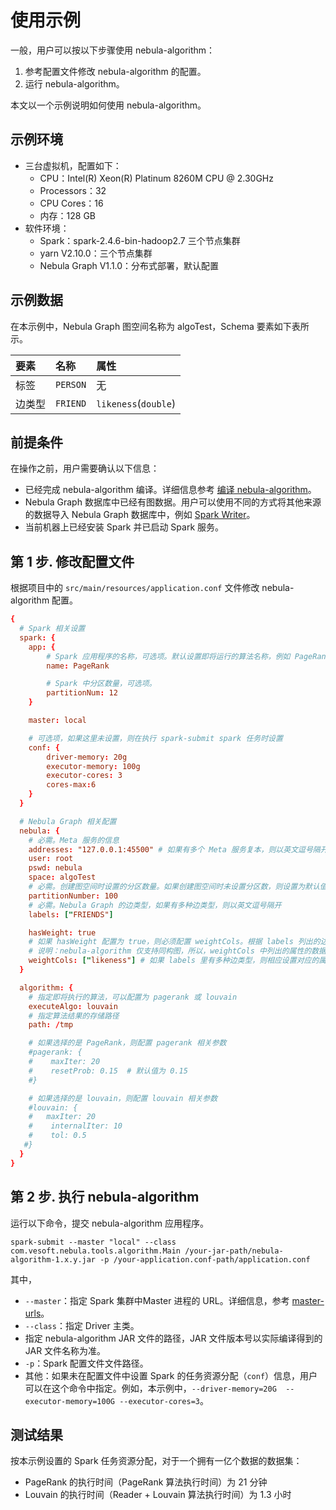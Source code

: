 # 使用示例

一般，用户可以按以下步骤使用 nebula-algorithm：

1. 参考配置文件修改 nebula-algorithm 的配置。
2. 运行 nebula-algorithm。

本文以一个示例说明如何使用 nebula-algorithm。

## 示例环境

- 三台虚拟机，配置如下：
  - CPU：Intel(R) Xeon(R) Platinum 8260M CPU @ 2.30GHz
  - Processors：32
  - CPU Cores：16
  - 内存：128 GB
- 软件环境：
  - Spark：spark-2.4.6-bin-hadoop2.7 三个节点集群
  - yarn V2.10.0：三个节点集群
  - Nebula Graph V1.1.0：分布式部署，默认配置
  
## 示例数据

在本示例中，Nebula Graph 图空间名称为 algoTest，Schema 要素如下表所示。

| 要素  |  名称 | 属性  |
| :--   | :--   | :--   |
| 标签  | `PERSON`  | 无  |
| 边类型  | `FRIEND`  | `likeness`(`double`)  |

## 前提条件

在操作之前，用户需要确认以下信息：

- 已经完成 nebula-algorithm 编译。详细信息参考 [编译 nebula-algorithm](na-ug-compile.md)。
- Nebula Graph 数据库中已经有图数据。用户可以使用不同的方式将其他来源的数据导入 Nebula Graph 数据库中，例如 [Spark Writer](https://docs.nebula-graph.com.cn/manual-CN/3.build-develop-and-administration/5.storage-service-administration/data-import/spark-writer/ "点击前往 Nebula Graph 网站")。
- 当前机器上已经安装 Spark 并已启动 Spark 服务。

## 第 1 步. 修改配置文件

根据项目中的 `src/main/resources/application.conf` 文件修改 nebula-algorithm 配置。

```conf
{
  # Spark 相关设置
  spark: {
    app: {
        # Spark 应用程序的名称，可选项。默认设置即将运行的算法名称，例如 PageRank
        name: PageRank

        # Spark 中分区数量，可选项。
        partitionNum: 12
    }

    master: local

    # 可选项，如果这里未设置，则在执行 spark-submit spark 任务时设置
    conf: {
        driver-memory: 20g
        executor-memory: 100g
        executor-cores: 3
        cores-max:6
    }
  }

  # Nebula Graph 相关配置
  nebula: {
    # 必需。Meta 服务的信息
    addresses: "127.0.0.1:45500" # 如果有多个 Meta 服务复本，则以英文逗号隔开
    user: root
    pswd: nebula
    space: algoTest
    # 必需。创建图空间时设置的分区数量。如果创建图空间时未设置分区数，则设置为默认值 100
    partitionNumber: 100
    # 必需。Nebula Graph 的边类型，如果有多种边类型，则以英文逗号隔开
    labels: ["FRIENDS"]

    hasWeight: true
    # 如果 hasWeight 配置为 true，则必须配置 weightCols。根据 labels 列出的边类型，按顺序在 weightCols 里设置对应的属性，一种边类型仅对应一个属性
    # 说明：nebula-algorithm 仅支持同构图，所以，weightCols 中列出的属性的数据类型必须保持一致而且均为数字类型
    weightCols: ["likeness"] # 如果 labels 里有多种边类型，则相应设置对应的属性，属性之间以英文逗号隔开
  }

  algorithm: {
    # 指定即将执行的算法，可以配置为 pagerank 或 louvain
    executeAlgo: louvain
    # 指定算法结果的存储路径
    path: /tmp

    # 如果选择的是 PageRank，则配置 pagerank 相关参数
    #pagerank: {
    #    maxIter: 20
    #    resetProb: 0.15  # 默认值为 0.15
    #}

    # 如果选择的是 louvain，则配置 louvain 相关参数
    #louvain: {
    #   maxIter: 20
    #    internalIter: 10
    #    tol: 0.5
   #}
  }
}
```

## 第 2 步. 执行 nebula-algorithm

运行以下命令，提交 nebula-algorithm 应用程序。

```shell
spark-submit --master "local" --class com.vesoft.nebula.tools.algorithm.Main /your-jar-path/nebula-algorithm-1.x.y.jar -p /your-application.conf-path/application.conf
```

其中，

- `--master`：指定 Spark 集群中Master 进程的 URL。详细信息，参考 [master-urls](https://spark.apache.org/docs/latest/submitting-applications.html#master-urls "点击前往 Apache Spark 文档")。
- `--class`：指定 Driver 主类。
- 指定 nebula-algorithm JAR 文件的路径，JAR 文件版本号以实际编译得到的 JAR 文件名称为准。
- `-p`：Spark 配置文件文件路径。
- 其他：如果未在配置文件中设置 Spark 的任务资源分配（`conf`）信息，用户可以在这个命令中指定。例如，本示例中，`--driver-memory=20G  --executor-memory=100G --executor-cores=3`。

## 测试结果

按本示例设置的 Spark 任务资源分配，对于一个拥有一亿个数据的数据集：

- PageRank 的执行时间（PageRank 算法执行时间）为 21 分钟
- Louvain 的执行时间（Reader + Louvain 算法执行时间）为 1.3 小时
